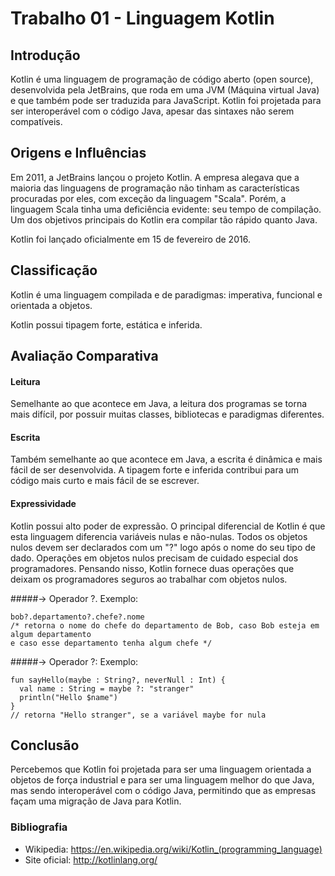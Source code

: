 # Trabalho 01 - Linguagem Kotlin

## Introdução

Kotlin é uma linguagem de programação de código aberto (open source), desenvolvida pela JetBrains, que roda em uma JVM (Máquina virtual Java) e que também pode ser traduzida para JavaScript. Kotlin foi projetada para ser interoperável com o código Java, apesar das sintaxes não serem compatíveis.

## Origens e Influências

Em 2011, a JetBrains lançou o projeto Kotlin. A empresa alegava que a maioria das linguagens de programação não tinham as características procuradas por eles, com exceção da linguagem "Scala". Porém, a linguagem Scala tinha uma deficiência evidente: seu tempo de compilação. Um dos objetivos principais do Kotlin era compilar tão rápido quanto Java.

Kotlin foi lançado oficialmente em 15 de fevereiro de 2016.

## Classificação

Kotlin é uma linguagem compilada e de paradigmas: imperativa, funcional e orientada a objetos.

Kotlin possui tipagem forte, estática e inferida.

## Avaliação Comparativa

#### Leitura
Semelhante ao que acontece em Java, a leitura dos programas se torna mais difícil, por possuir muitas classes, bibliotecas e paradigmas diferentes.

#### Escrita
Também semelhante ao que acontece em Java, a escrita é dinâmica e mais fácil de ser desenvolvida. A tipagem forte e inferida contribui para um código mais curto e mais fácil de se escrever.

#### Expressividade
Kotlin possui alto poder de expressão. O principal diferencial de Kotlin é que esta linguagem diferencia variáveis nulas e não-nulas. Todos os objetos nulos devem ser declarados com um "?" logo após o nome do seu tipo de dado. Operações em objetos nulos precisam de cuidado especial dos programadores. Pensando nisso, Kotlin fornece duas operações que deixam os programadores seguros ao trabalhar com objetos nulos.

#####-> Operador ?.
Exemplo:

    bob?.departamento?.chefe?.nome
    /* retorna o nome do chefe do departamento de Bob, caso Bob esteja em algum departamento
    e caso esse departamento tenha algum chefe */

#####-> Operador ?:
Exemplo:

    fun sayHello(maybe : String?, neverNull : Int) {
      val name : String = maybe ?: "stranger"
      println("Hello $name")
    }
    // retorna "Hello stranger", se a variável maybe for nula

## Conclusão

Percebemos que Kotlin foi projetada para ser uma linguagem orientada a objetos de força industrial e para ser uma linguagem melhor do que Java, mas sendo interoperável com o código Java, permitindo que as empresas façam uma migração de Java para Kotlin.

### Bibliografia

* Wikipedia: https://en.wikipedia.org/wiki/Kotlin_(programming_language)
* Site oficial: http://kotlinlang.org/

